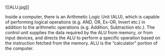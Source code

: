 ![[ALU.jpg]]

Inside a computer, there is an Arithmetic Logic Unit (ALU), which is capable of performing logical operations (e.g. AND, OR, Ex-OR, Invert etc.) in addition to the arithmetic operations (e.g. Addition, Subtraction etc.). The control unit supplies the data required by the ALU from memory, or from input devices, and directs the ALU to perform a specific operation based on the instruction fetched from the memory. ALU is the “calculator” portion of the computer.
